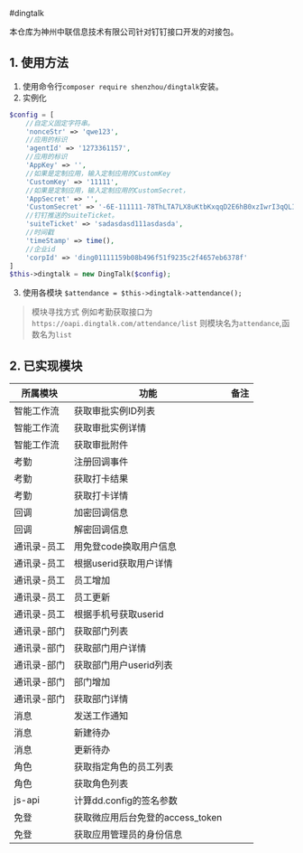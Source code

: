 #dingtalk

本仓库为神州中联信息技术有限公司针对钉钉接口开发的对接包。

## 1. 使用方法
1. 使用命令行`composer require shenzhou/dingtalk`安装。
2. 实例化
~~~ php
$config = [
    //自定义固定字符串。
    'nonceStr' => 'qwe123',
    //应用的标识
    'agentId' => '1273361157',
    //应用的标识
    'AppKey' => '',
    //如果是定制应用，输入定制应用的CustomKey
    'CustomKey' => '11111',
    //如果是定制应用，输入定制应用的CustomSecret，
    'AppSecret' => '',
    'CustomSecret' => '-6E-111111-78ThLTA7LX8uKtbKxqqD2E6hB0xzIwrI3qQLIs5c_uDT4HN',
    //钉钉推送的suiteTicket。
    'suiteTicket' => 'sadasdasd111asdasda',
    //时间戳
    'timeStamp' => time(),
    //企业id
    'corpId' => 'ding01111159b08b496f51f9235c2f4657eb6378f'
]
$this->dingtalk = new DingTalk($config);

~~~

3. 使用各模块
`$attendance = $this->dingtalk->attendance();`
   
> 模块寻找方式
> 例如考勤获取接口为`https://oapi.dingtalk.com/attendance/list`
> 则模块名为`attendance`,函数名为`list`

## 2. 已实现模块

|所属模块|功能|备注|
|----|-----|-----|
|智能工作流|获取审批实例ID列表||
|智能工作流|获取审批实例详情||
|智能工作流|获取审批附件||
|考勤|注册回调事件||
|考勤|获取打卡结果||
|考勤|获取打卡详情||
|回调|加密回调信息||
|回调|解密回调信息||
|通讯录-员工|用免登code换取用户信息||
|通讯录-员工|根据userid获取用户详情||
|通讯录-员工|员工增加||
|通讯录-员工|员工更新||
|通讯录-员工|根据手机号获取userid||
|通讯录-部门|获取部门列表||
|通讯录-部门|获取部门用户详情||
|通讯录-部门|获取部门用户userid列表||
|通讯录-部门|部门增加||
|通讯录-部门|获取部门详情||
|消息|发送工作通知||
|消息|新建待办||
|消息|更新待办||
|角色|获取指定角色的员工列表||
|角色|获取角色列表||
|js-api|计算dd.config的签名参数||
|免登|获取微应用后台免登的access_token||
|免登|获取应用管理员的身份信息||
